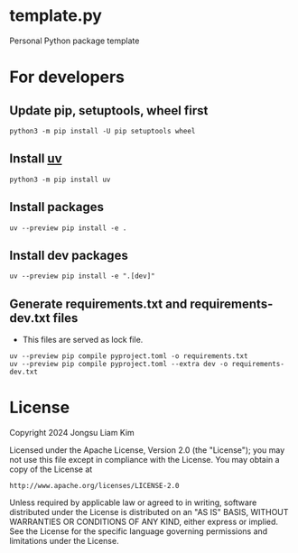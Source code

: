 # template.py
Personal Python package template

# For developers
## Update pip, setuptools, wheel first
```
python3 -m pip install -U pip setuptools wheel
```

## Install [uv](https://github.com/astral-sh/uv)
```
python3 -m pip install uv
```

## Install packages
```
uv --preview pip install -e .
```

## Install dev packages
```
uv --preview pip install -e ".[dev]"
```

## Generate requirements.txt and requirements-dev.txt files
* This files are served as lock file.

```
uv --preview pip compile pyproject.toml -o requirements.txt
uv --preview pip compile pyproject.toml --extra dev -o requirements-dev.txt
```

# License

Copyright 2024 Jongsu Liam Kim

Licensed under the Apache License, Version 2.0 (the "License");
you may not use this file except in compliance with the License.
You may obtain a copy of the License at

    http://www.apache.org/licenses/LICENSE-2.0

Unless required by applicable law or agreed to in writing, software
distributed under the License is distributed on an "AS IS" BASIS,
WITHOUT WARRANTIES OR CONDITIONS OF ANY KIND, either express or implied.
See the License for the specific language governing permissions and
limitations under the License.
